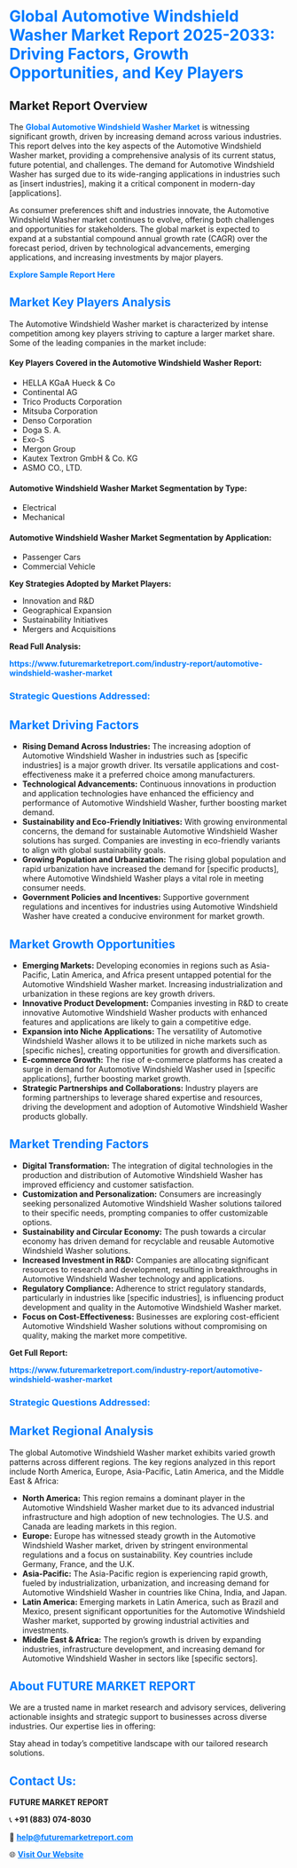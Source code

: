 <h1 style="color: #007BFF;">Global Automotive Windshield Washer Market Report 2025-2033: Driving Factors, Growth Opportunities, and Key Players</h1>

<section id="overview">
<h2>Market Report Overview</h2>
<p>The <a href="https://www.futuremarketreport.com/industry-report/automotive-windshield-washer-market" style="color: #007BFF; text-decoration: none;"><strong>Global Automotive Windshield Washer Market</strong></a> is witnessing significant growth, driven by increasing demand across various industries. This report delves into the key aspects of the Automotive Windshield Washer market, providing a comprehensive analysis of its current status, future potential, and challenges. The demand for Automotive Windshield Washer has surged due to its wide-ranging applications in industries such as [insert industries], making it a critical component in modern-day [applications].</p>
<p>As consumer preferences shift and industries innovate, the Automotive Windshield Washer market continues to evolve, offering both challenges and opportunities for stakeholders. The global market is expected to expand at a substantial compound annual growth rate (CAGR) over the forecast period, driven by technological advancements, emerging applications, and increasing investments by major players.</p>
</section>

<section id="overview">
<p><a href="https://www.futuremarketreport.com/request-sample/reportId=87891" style="color: #007BFF; text-decoration: none;"><strong>Explore Sample Report Here</strong></a></p>
</section>

<section id="key-players">
<h2 style="color: #007BFF;">Market Key Players Analysis</h2>
<p>The Automotive Windshield Washer market is characterized by intense competition among key players striving to capture a larger market share. Some of the leading companies in the market include:</p>
<h4>Key Players Covered in the Automotive Windshield Washer Report:</h4>
<ul><li>HELLA KGaA Hueck &amp; Co</li><li>Continental AG</li><li>Trico Products Corporation</li><li>Mitsuba Corporation</li><li>Denso Corporation</li><li>Doga S. A.</li><li>Exo-S</li><li>Mergon Group</li><li>Kautex Textron GmbH &amp; Co. KG</li><li>ASMO CO., LTD.</li></ul>
<h4>Automotive Windshield Washer Market Segmentation by Type:</h4>
<ul><li>Electrical</li><li>Mechanical</li></ul>

<h4>Automotive Windshield Washer Market Segmentation by Application:</h4>
<ul><li>Passenger Cars</li><li>Commercial Vehicle</li></ul>
<p><strong>Key Strategies Adopted by Market Players:</strong></p>
<ul>
<li>Innovation and R&D</li>
<li>Geographical Expansion</li>
<li>Sustainability Initiatives</li>
<li>Mergers and Acquisitions</li>
</ul>
</section>

<section>
<p><strong>Read Full Analysis: </strong></p><a href="https://www.futuremarketreport.com/industry-report/automotive-windshield-washer-market" style="color: #007BFF; text-decoration: none;"><strong>https://www.futuremarketreport.com/industry-report/automotive-windshield-washer-market</strong></a>
<h3 style="color: #007BFF;">Strategic Questions Addressed:</h3>
</section>

<section id="driving-factors">
<h2 style="color: #007BFF;">Market Driving Factors</h2>
<ul>
<li><strong>Rising Demand Across Industries:</strong> The increasing adoption of Automotive Windshield Washer in industries such as [specific industries] is a major growth driver. Its versatile applications and cost-effectiveness make it a preferred choice among manufacturers.</li>
<li><strong>Technological Advancements:</strong> Continuous innovations in production and application technologies have enhanced the efficiency and performance of Automotive Windshield Washer, further boosting market demand.</li>
<li><strong>Sustainability and Eco-Friendly Initiatives:</strong> With growing environmental concerns, the demand for sustainable Automotive Windshield Washer solutions has surged. Companies are investing in eco-friendly variants to align with global sustainability goals.</li>
<li><strong>Growing Population and Urbanization:</strong> The rising global population and rapid urbanization have increased the demand for [specific products], where Automotive Windshield Washer plays a vital role in meeting consumer needs.</li>
<li><strong>Government Policies and Incentives:</strong> Supportive government regulations and incentives for industries using Automotive Windshield Washer have created a conducive environment for market growth.</li>
</ul>
</section>

<section id="growth-opportunities">
<h2 style="color: #007BFF;">Market Growth Opportunities</h2>
<ul>
<li><strong>Emerging Markets:</strong> Developing economies in regions such as Asia-Pacific, Latin America, and Africa present untapped potential for the Automotive Windshield Washer market. Increasing industrialization and urbanization in these regions are key growth drivers.</li>
<li><strong>Innovative Product Development:</strong> Companies investing in R&D to create innovative Automotive Windshield Washer products with enhanced features and applications are likely to gain a competitive edge.</li>
<li><strong>Expansion into Niche Applications:</strong> The versatility of Automotive Windshield Washer allows it to be utilized in niche markets such as [specific niches], creating opportunities for growth and diversification.</li>
<li><strong>E-commerce Growth:</strong> The rise of e-commerce platforms has created a surge in demand for Automotive Windshield Washer used in [specific applications], further boosting market growth.</li>
<li><strong>Strategic Partnerships and Collaborations:</strong> Industry players are forming partnerships to leverage shared expertise and resources, driving the development and adoption of Automotive Windshield Washer products globally.</li>
</ul>
</section>

<section id="trending-factors">
<h2 style="color: #007BFF;">Market Trending Factors</h2>
<ul>
<li><strong>Digital Transformation:</strong> The integration of digital technologies in the production and distribution of Automotive Windshield Washer has improved efficiency and customer satisfaction.</li>
<li><strong>Customization and Personalization:</strong> Consumers are increasingly seeking personalized Automotive Windshield Washer solutions tailored to their specific needs, prompting companies to offer customizable options.</li>
<li><strong>Sustainability and Circular Economy:</strong> The push towards a circular economy has driven demand for recyclable and reusable Automotive Windshield Washer solutions.</li>
<li><strong>Increased Investment in R&D:</strong> Companies are allocating significant resources to research and development, resulting in breakthroughs in Automotive Windshield Washer technology and applications.</li>
<li><strong>Regulatory Compliance:</strong> Adherence to strict regulatory standards, particularly in industries like [specific industries], is influencing product development and quality in the Automotive Windshield Washer market.</li>
<li><strong>Focus on Cost-Effectiveness:</strong> Businesses are exploring cost-efficient Automotive Windshield Washer solutions without compromising on quality, making the market more competitive.</li>
</ul>
</section>

<section>
<p><strong>Get Full Report: </strong></p><a href="https://www.futuremarketreport.com/industry-report/automotive-windshield-washer-market" style="color: #007BFF; text-decoration: none;"><strong>https://www.futuremarketreport.com/industry-report/automotive-windshield-washer-market</strong></a>
<h3 style="color: #007BFF;">Strategic Questions Addressed:</h3>
</section>


<section id="regional-analysis">
<h2 style="color: #007BFF;">Market Regional Analysis</h2>
<p>The global Automotive Windshield Washer market exhibits varied growth patterns across different regions. The key regions analyzed in this report include North America, Europe, Asia-Pacific, Latin America, and the Middle East & Africa:</p>
<ul>
<li><strong>North America:</strong> This region remains a dominant player in the Automotive Windshield Washer market due to its advanced industrial infrastructure and high adoption of new technologies. The U.S. and Canada are leading markets in this region.</li>
<li><strong>Europe:</strong> Europe has witnessed steady growth in the Automotive Windshield Washer market, driven by stringent environmental regulations and a focus on sustainability. Key countries include Germany, France, and the U.K.</li>
<li><strong>Asia-Pacific:</strong> The Asia-Pacific region is experiencing rapid growth, fueled by industrialization, urbanization, and increasing demand for Automotive Windshield Washer in countries like China, India, and Japan.</li>
<li><strong>Latin America:</strong> Emerging markets in Latin America, such as Brazil and Mexico, present significant opportunities for the Automotive Windshield Washer market, supported by growing industrial activities and investments.</li>
<li><strong>Middle East & Africa:</strong> The region’s growth is driven by expanding industries, infrastructure development, and increasing demand for Automotive Windshield Washer in sectors like [specific sectors].</li>
</ul>
</section>

<footer>
<h2 style="color: #007BFF;">About FUTURE MARKET REPORT</h2>
<p>We are a trusted name in market research and advisory services, delivering actionable insights and strategic support to businesses across diverse industries. Our expertise lies in offering:</p>

<p>Stay ahead in today’s competitive landscape with our tailored research solutions.</p>

<h2 style="color: #007BFF;">Contact Us:</h2>
<p><strong>FUTURE MARKET REPORT</strong></p>
<p>📞 <strong>+91 (883) 074-8030</strong></p>
<p>📧 <strong><a href="mailto:help@futuremarketreport.com" style="color: #007BFF;">help@futuremarketreport.com</a></strong></p>
<p>🌐 <strong><a href="https://www.futuremarketreport.com/" style="color: #007BFF;">Visit Our Website</a></strong></p>
</footer>